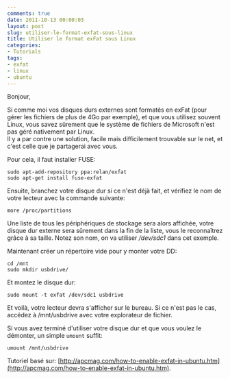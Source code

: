 ```yaml
---
comments: true
date: 2011-10-13 00:00:03
layout: post
slug: utiliser-le-format-exfat-sous-linux
title: Utiliser le format exFat sous Linux
categories:
- Tutorials
tags:
- exfat
- linux
- ubuntu
---
```


Bonjour,

Si comme moi vos disques durs externes sont formatés en exFat (pour gérer les fichiers de plus de 4Go par exemple), et que vous utilisez souvent Linux, vous savez sûrement que le système de fichiers de Microsoft n'est pas géré nativement par Linux.  
Il y a par contre une solution, facile mais difficilement trouvable sur le net, et c'est celle que je partagerai avec vous.

Pour cela, il faut installer FUSE:

    sudo apt-add-repository ppa:relan/exfat
    sudo apt-get install fuse-exfat

Ensuite, branchez votre disque dur si ce n'est déjà fait, et vérifiez le nom de votre lecteur avec la commande suivante:

    more /proc/partitions

Une liste de tous les périphériques de stockage sera alors affichée, votre disque dur externe sera sûrement dans la fin de la liste, vous le reconnaîtrez grâce à sa taille.
Notez son nom, on va utiliser _/dev/sdc1_ dans cet exemple.

Maintenant créer un répertoire vide pour y monter votre DD:

    cd /mnt
    sudo mkdir usbdrive/

Et montez le disque dur:

    sudo mount -t exfat /dev/sdc1 usbdrive

Et voilà, votre lecteur devra s'afficher sur le bureau. Si ce n'est pas le cas, accédez à /mnt/usbdrive avec votre explorateur de fichier.

Si vous avez terminé d'utiliser votre disque dur et que vous voulez le démonter, un simple `umount` suffit:

    umount /mnt/usbdrive

Tutoriel basé sur: [http://apcmag.com/how-to-enable-exfat-in-ubuntu.htm](http://apcmag.com/how-to-enable-exfat-in-ubuntu.htm).
